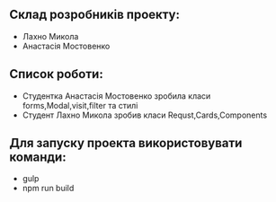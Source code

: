 ## Склад розробників проекту:

- Лахно Микола
- Анастасія Мостовенко

## Cписок роботи:

- Студентка Анастасія Мостовенко зробила класи forms,Modal,visit,filter та стилі
- Студент Лахно Микола зробив класи Requst,Cards,Components

## Для запуску проекта використовувати команди:

- gulp
- npm run build
